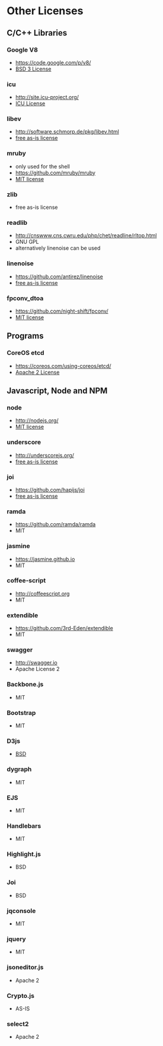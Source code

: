 # Other Licenses

## C/C++ Libraries

### Google V8

* https://code.google.com/p/v8/
* [BSD 3 License](http://opensource.org/licenses/BSD-3-Clause)

### icu

* http://site.icu-project.org/
* [ICU License](http://source.icu-project.org/repos/icu/icu/trunk/license.html)

### libev

* http://software.schmorp.de/pkg/libev.html
* [free as-is license](http://cvs.schmorp.de/libev/LICENSE?revision=1.11&view=markup)

### mruby

* only used for the shell
* https://github.com/mruby/mruby
* [MIT license](https://github.com/mruby/mruby/blob/master/LEGAL)

### zlib

* free as-is license

### readlib

* http://cnswww.cns.cwru.edu/php/chet/readline/rltop.html
* GNU GPL
* alternatively linenoise can be used

### linenoise

* https://github.com/antirez/linenoise
* [free as-is license](https://github.com/antirez/linenoise/blob/master/LICENSE)

### fpconv_dtoa

* https://github.com/night-shift/fpconv/
* [MIT license](https://raw.githubusercontent.com/night-shift/fpconv/master/license)

## Programs

### CoreOS etcd

* https://coreos.com/using-coreos/etcd/
* [Apache 2 License](https://github.com/coreos/etcd/blob/master/LICENSE)

## Javascript, Node and NPM

### node

* http://nodejs.org/
* [MIT license](https://raw.githubusercontent.com/joyent/node/v0.10.33/LICENSE)

### underscore

* http://underscorejs.org/
* [free as-is license](https://github.com/jashkenas/underscore/blob/master/LICENSE)

### joi

* https://github.com/hapijs/joi
* [free as-is license](https://github.com/hapijs/joi/blob/master/LICENSE)

### ramda

* https://github.com/ramda/ramda
* MIT

### jasmine

* https://jasmine.github.io
* MIT

### coffee-script

* http://coffeescript.org
* MIT

### extendible

* https://github.com/3rd-Eden/extendible
* MIT

### swagger

* http://swagger.io
* Apache License 2

### Backbone.js

- MIT

### Bootstrap

- MIT

### D3js

- [BSD](http://opensource.org/licenses/BSD-3-Clause)

### dygraph

- MIT

### EJS

- MIT

### Handlebars

- MIT

### Highlight.js

- BSD

### Joi

- BSD

### jqconsole

- MIT

### jquery

- MIT

### jsoneditor.js

- Apache 2

### Crypto.js

- AS-IS

### select2

- Apache 2
